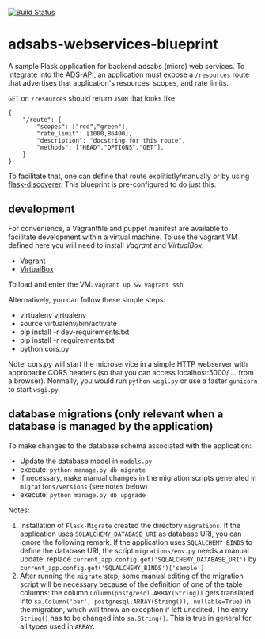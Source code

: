 [![Build Status](https://travis-ci.org/adsabs/adsabs-webservices-blueprint.svg?branch=master)](https://travis-ci.org/adsabs/adsabs-webservices-blueprint)

# adsabs-webservices-blueprint

A sample Flask application for backend adsabs (micro) web services. To integrate into the ADS-API, an application must expose a `/resources` route that advertises that application's resources, scopes, and rate limits. 

`GET` on `/resources` should return `JSON` that looks like:

    {
        "/route": {
            "scopes": ["red","green"],
            "rate_limit": [1000,86400],
            "description": "docstring for this route",
            "methods": ["HEAD","OPTIONS","GET"],
        }
    }


To facilitate that, one can define that route explitictly/manually or by using [flask-discoverer](https://github.com/adsabs/flask-discoverer). This blueprint is pre-configured to do just this.

## development

For convenience, a Vagrantfile and puppet manifest are available to facilitate development within a virtual machine. To use the vagrant VM defined here you will need to install *Vagrant* and *VirtualBox*.

  * [Vagrant](https://docs.vagrantup.com)
  * [VirtualBox](https://www.virtualbox.org)

To load and enter the VM: `vagrant up && vagrant ssh`

Alternatively, you can follow these simple steps:

  * virtualenv virtualenv
  * source virtualenv/bin/activate
  * pip install -r dev-requirements.txt
  * pip install -r requirements.txt
  * python cors.py

Note: cors.py will start the microservice in a simple HTTP webserver with approparite CORS headers (so that you can access localhost:5000/.... from a browser). Normally, you would run
`python wsgi.py` or use a faster `gunicorn` to start `wsgi.py`.

## database migrations (only relevant when a database is managed by the application)

To make changes to the database schema associated with the application:

  * Update the database model in `models.py`
  * execute: `python manage.py db migrate`
  * if necessary, make manual changes in the migration scripts generated in `migrations/versions` (see notes below)
  * execute: `python manage.py db upgrade`

Notes:

1. Installation of `Flask-Migrate` created the directory `migrations`. If the application uses `SQLALCHEMY_DATABASE_URI` as database URI, you can ignore the following remark. If the application uses `SQLALCHEMY_BINDS` to define the database URI, the script `migrations/env.py` needs a manual update: replace `current_app.config.get('SQLALCHEMY_DATABASE_URI')` by `current_app.config.get('SQLALCHEMY_BINDS')['sample']`
2. After running the `migrate` step, some manual editing of the migration script will be necessary because of the definition of one of the table columns: the column `Column(postgresql.ARRAY(String))` gets translated into `sa.Column('bar', postgresql.ARRAY(String()), nullable=True)` in the migration, which will throw an exception if left unedited. The entry `String()` has to be changed into `sa.String()`. This is true in general for all types used in `ARRAY`.
